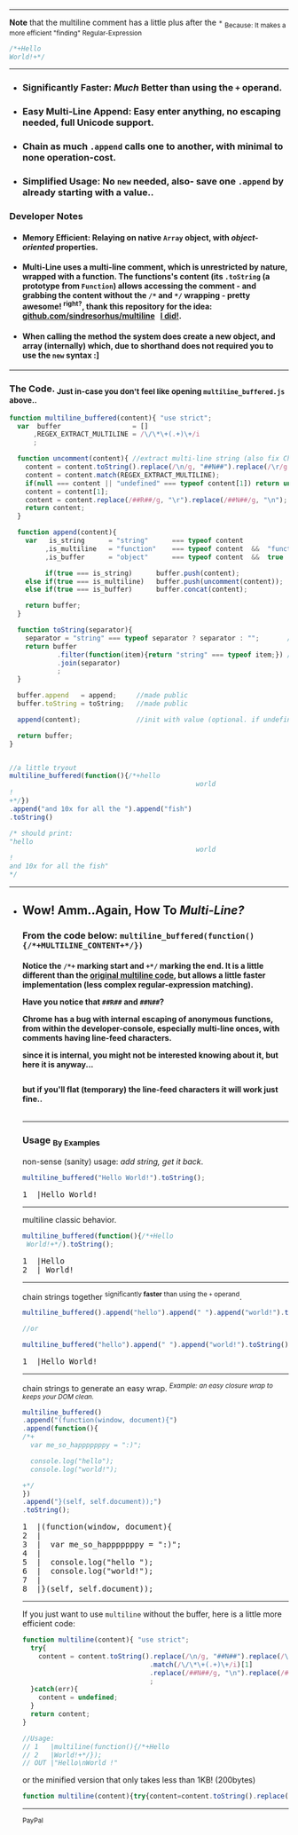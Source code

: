 
<h1><img alt="" src="resources/logo.png"/></h1>

<hr/>

<strong>Note</strong> that the multiline comment has a little plus after the <code>*</code>
<sub>Because: It makes a more efficient "finding" Regular-Expression</sub>

```js
/*+Hello
World!+*/
```

<hr/>

<ul>
<li><h3><strong>Significantly Faster</strong>: <em>Much</em> Better than using the <code>+</code> operand.</h3></li>
<li><h3><strong>Easy Multi-Line Append</strong>: Easy enter anything, no escaping needed, full Unicode support.</h3></li>
<li><h3><strong>Chain</strong> as much <code>.append</code> calls one to another, with minimal to none operation-cost.</h3></li>
<li><h3><strong>Simplified Usage</strong>: No <code>new</code> needed, also- save one <code>.append</code> by already starting with a value..</h3></li>
</ul>

<h3>Developer Notes</h3>
<ul>
<li><h4><strong>Memory Efficient</strong>: Relaying on native <code>Array</code> object, with <em>object-oriented</em> properties.</h4></li>
<li><h4>Multi-Line uses a multi-line comment, which is unrestricted by nature, wrapped with a function. The functions's content (its <code>.toString</code> (a prototype from <code>Function</code>) allows accessing the comment - and grabbing the content without the <code>/*</code> and <code>*/</code> wrapping - pretty awesome! <sup>right?</sup>, thank this repository for the idea: <a href="https://github.com/sindresorhus/multiline">github.com/sindresorhus/multiline</a> &nbsp; <strong><a href="https://github.com/sindresorhus/multiline/issues/35">I did!</a></strong>.</h4></li>
<li><h4>When calling the method the system does create a new object, and array (internally) which, due to shorthand does not required you to use the <code>new</code> syntax :]</h4></li>
</ul>

<hr/>
<h3>The Code. <sub>Just in-case you don't feel like opening <code>multiline_buffered.js</code> above..</sub></h3>

```js
function multiline_buffered(content){ "use strict";
  var  buffer                  = []
      ,REGEX_EXTRACT_MULTILINE = /\/\*\+(.+)\+/i
      ;

  function uncomment(content){ //extract multi-line string (also fix Chrome line-breaks identify bug in console).
    content = content.toString().replace(/\n/g, "##N##").replace(/\r/g, "##R##");
    content = content.match(REGEX_EXTRACT_MULTILINE);
    if(null === content || "undefined" === typeof content[1]) return undefined; //this means that at the end we need to filter-out undefined-s
    content = content[1];
    content = content.replace(/##R##/g, "\r").replace(/##N##/g, "\n");
    return content;
  }

  function append(content){
    var   is_string      = "string"      === typeof content
         ,is_multiline   = "function"    === typeof content  &&  "function" === typeof content.toString
         ,is_buffer      = "object"      === typeof content  &&  true       === /array/i.test(content)

         if(true === is_string)      buffer.push(content);
    else if(true === is_multiline)   buffer.push(uncomment(content));
    else if(true === is_buffer)      buffer.concat(content);

    return buffer;
  }

  function toString(separator){
    separator = "string" === typeof separator ? separator : "";       //normalise (default: empty string)
    return buffer
            .filter(function(item){return "string" === typeof item;}) //filter-out undefined-s
            .join(separator)
            ;
  }

  buffer.append   = append;     //made public
  buffer.toString = toString;   //made public

  append(content);              //init with value (optional. if undefineds - does nothing)

  return buffer;
}


//a little tryout
multiline_buffered(function(){/*+hello
                                               world
!
+*/})
.append("and 10x for all the ").append("fish")
.toString()

/* should print:
"hello
                                               world
!
and 10x for all the fish"
*/
```

<hr/>

<ul><li>
<h2>Wow! Amm..Again, How To <em>Multi-Line?</em></h2>
<h3>From the code below: <code>multiline_buffered(function(){/*+MULTILINE_CONTENT+*/})</code></h3>
<h4>Notice the <code>/*+</code> marking start and <code>+*/</code> marking the end. It is a little different than the <a href="https://github.com/sindresorhus/multiline">original multiline code</a>, but allows a little faster implementation (less complex regular-expression matching).

Have you notice that <code>##R##</code> and <code>##N##</code>?

Chrome has a bug with internal escaping of anonymous functions, from within the developer-console,
especially multi-line onces, with comments having line-feed characters.

since it is internal, you might not be interested knowing about it, but here it is anyway...

<img alt="" src="resources/chrome_multiline_regex_bug__workaround1.png"/>

but if you'll flat (temporary) the line-feed characters it will work just fine..

<img alt="" src="resources/chrome_multiline_regex_bug__workaround2.png"/>
</li>

<hr/>



<h3>Usage <sub>By Examples</sub></h3>

non-sense (sanity) usage: <em>add string, get it back</em>.

```js
multiline_buffered("Hello World!").toString();
```

<pre>
1  |Hello World!
</pre>

<hr/>

multiline classic behavior. 

```js
multiline_buffered(function(){/*+Hello
 World!+*/).toString();
```

<pre>
1  |Hello
2  | World!
</pre>

<hr/>

chain strings together <sup>significantly <strong>faster</strong> than using the <em><code>+</code></em> operand</sup>.

```js
multiline_buffered().append("hello").append(" ").append("world!").toString();

//or

multiline_buffered("hello").append(" ").append("world!").toString(); //'save' one append by starting with some data
```

<pre>
1  |Hello World!
</pre>

<hr/>

chain strings to generate an easy wrap.
<sup><em>Example: an easy closure wrap to keeps your DOM clean.</em></sup>

```js
multiline_buffered()
.append("(function(window, document){")
.append(function(){
/*+
  var me_so_happpppppy = ":)";

  console.log("hello");
  console.log("world!");

+*/
})
.append("}(self, self.document));")
.toString();
```

<pre>
1  |(function(window, document){
2  |
3  |  var me_so_happpppppy = ":)";
4  |
5  |  console.log("hello ");
6  |  console.log("world!");
7  |
8  |}(self, self.document));
</pre>

<hr/>

If you just want to use <code>multiline</code> without the buffer,
here is a little more efficient code:

```js 
function multiline(content){ "use strict";
  try{
    content = content.toString().replace(/\n/g, "##N##").replace(/\r/g, "##R##")
                                .match(/\/\*\+(.+)\+/i)[1]
                                .replace(/##N##/g, "\n").replace(/##R##/g, "\r")
                                ;
  }catch(err){
    content = undefined;
  }
  return content;
}

//Usage:
// 1   |multiline(function(){/*+Hello
// 2   |World!+*/});
// OUT |"Hello\nWorld !"
```

or the minified version that only takes less than 1KB! (200bytes)

```js
function multiline(content){try{content=content.toString().replace(/\n/g,"##N##").replace(/\r/g,"##R##").match(/\/\*\+(.+)\+/i)[1].replace(/##N##/g,"\n").replace(/##R##/g,"\r");}catch(err){content=undefined;}return content;}
```

<hr/>

<sub><a target="_blank" href="https://paypal.me/e1adkarak0" rel="nofollow"><img src="https://www.paypalobjects.com/webstatic/mktg/Logo/pp-logo-100px.png" width="60" height="16" border="0" alt="PayPal Donation"></a></sub>
